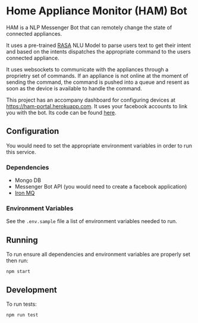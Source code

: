 # Home Appliance Monitor (HAM) Bot

HAM is a NLP Messenger Bot that can remotely change the state of connected appliances.

It uses a pre-trained [RASA](https://rasa.com) NLU Model to parse users text to get their intent and based 
on the intents dispatches the appropriate command to the users connected appliance.

It uses websockets to communicate with the appliances through a proprietry set of commands. If an appliance is not online at the moment of sending the command, the command is pushed into a queue and resent as soon as the device is available to handle the command.

This project has an accompany dashboard for configuring devices at https://ham-portal.herokuapp.com. It uses your facebook accounts to link you with the bot. Its code can be found [here](https://bitbucket.org/perfectmak/ham-portal).

## Configuration

You would need to set the appropriate environment variables in order to run this service.

### Dependencies
- Mongo DB
- Messenger Bot API (you would need to create a facebook application)
- [Iron MQ](https://www.iron.io/mq)

### Environment Variables
See the `.env.sample` file a list of environment variables needed to run.


## Running

To run ensure all dependencies and environment variables are properly set then run:

```
npm start
```


## Development
To run tests:
```
npm run test
```
